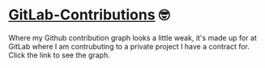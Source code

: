 # [GitLab-Contributions](https://gitlab.com/adamhnkly) 🤓

Where my Github contribution graph looks a little weak, it's made up for at GitLab where I am contrubuting to a private project I have a contract for.  Click the link to see the graph.
